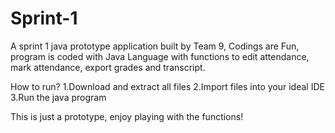 Sprint-1
========
A sprint 1 java prototype application built by Team 9, Codings are Fun, program is coded with Java Language with functions to edit attendance, mark attendance, export grades and transcript. 

How to run?
1.Download and extract all files 
2.Import files into your ideal IDE  
3.Run the java program 

This is just a prototype, enjoy playing with the functions!  



